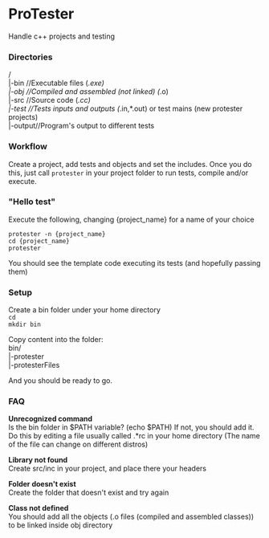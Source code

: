 # ProTester
Handle c++ projects and testing

### Directories  
/  
|-bin   //Executable files (*.exe)  
|-obj   //Compiled and assembled (not linked) (*.o)  
|-src   //Source code (*.cc)  
|-test  //Tests inputs and outputs (*.in,*.out) or test mains (new protester projects)  
|-output//Program's output to different tests  

### Workflow
Create a project, add tests and objects and set the includes. Once you do this, just call ``protester`` in your project folder to run tests, compile and/or execute.

### "Hello test"

Execute the following, changing {project_name} for a name of your choice

``protester -n {project_name}``  
``cd {project_name}``  
``protester``  

You should see the template code executing its tests (and hopefully passing them)

### Setup

Create a bin folder under your home directory  
``cd``  
``mkdir bin``  

Copy content into the folder:  
bin/  
|-protester  
|-protesterFiles  

And you should be ready to go.  

### FAQ

**Unrecognized command**  
Is the bin folder in $PATH variable? (echo $PATH)
If not, you should add it. Do this by editing a file usually called .*rc in your home directory (The name of the file can change on different distros)

**Library not found**  
Create src/inc in your project, and place there your headers

**Folder doesn't exist**  
Create the folder that doesn't exist and try again

**Class not defined**  
You should add all the objects (.o files (compiled and assembled classes)) to be linked inside obj directory
